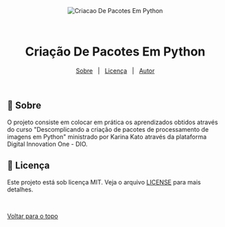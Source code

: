 <div align="center" id="top"> 
  <img src="./.github/package.jpg" alt="Criacao De Pacotes Em Python" />

  &#xa0;
</div>

<h1 align="center">Criação De Pacotes Em Python</h1>

</p>


<p align="center">
  <a href="#dart-sobre">Sobre</a> &#xa0; | &#xa0; 
  <a href="#memo-licença">Licença</a> &#xa0; | &#xa0;
  <a href="https://github.com/LeonardoCorreia08" target="_blank">Autor</a>
</p>

<br>

## :dart: Sobre ##

O projeto consiste em colocar em prática os aprendizados obtidos através do curso "Descomplicando a criação de pacotes de processamento de imagens em Python" ministrado por Karina Kato através da plataforma Digital Innovation One - DIO.


## :memo: Licença ##

Este projeto está sob licença MIT. Veja o arquivo [LICENSE](LICENSE.md) para mais detalhes.


&#xa0;

<a href="#top">Voltar para o topo</a>
